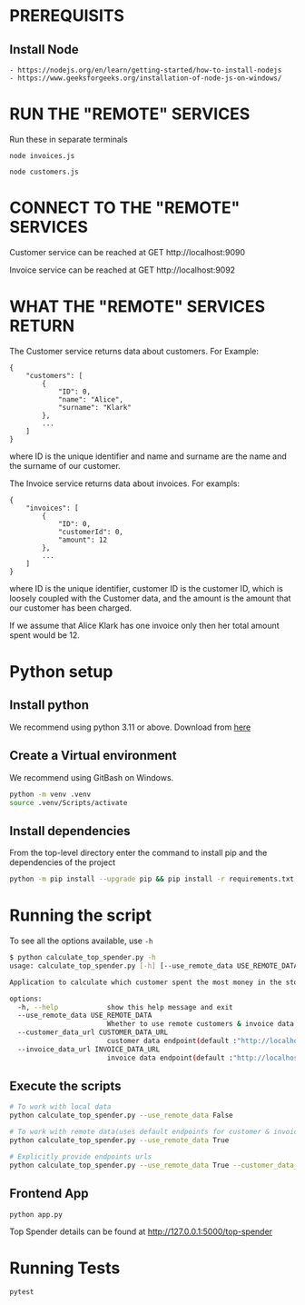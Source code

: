 # PREREQUISITS
## Install Node
    - https://nodejs.org/en/learn/getting-started/how-to-install-nodejs
    - https://www.geeksforgeeks.org/installation-of-node-js-on-windows/

# RUN THE "REMOTE" SERVICES

Run these in separate terminals
```
node invoices.js
```
```
node customers.js
```

# CONNECT TO THE "REMOTE" SERVICES

Customer service can be reached at GET http://localhost:9090

Invoice service can be reached at GET http://localhost:9092

# WHAT THE "REMOTE" SERVICES RETURN

The Customer service returns data about customers. For Example:

```
{
    "customers": [
        {
            "ID": 0,
            "name": "Alice",
            "surname": "Klark"
        },
        ...
    ]
}
```

where ID is the unique identifier and name and surname are the name and the surname of our customer.

The Invoice service returns data about invoices. For exampls:

```
{
    "invoices": [
        {
            "ID": 0,
            "customerId": 0,
            "amount": 12
        },
        ...
    ]
}
```

where ID is the unique identifier, customer ID is the customer ID, which is loosely coupled with the Customer data, and the amount is the amount that our customer has been charged.

If we assume that Alice Klark has one invoice only then her total amount spent would be 12.

# Python setup
## Install python
We recommend using python 3.11 or above. Download from [here](https://www.python.org/downloads/)

## Create a Virtual environment

We recommend using GitBash on Windows.
```bash
python -m venv .venv
source .venv/Scripts/activate
```
## Install dependencies
From the top-level directory enter the command to install pip and the dependencies of the project

```bash
python -m pip install --upgrade pip && pip install -r requirements.txt
```

# Running the script
To see all the options available, use `-h`
```bash
$ python calculate_top_spender.py -h
usage: calculate_top_spender.py [-h] [--use_remote_data USE_REMOTE_DATA] [--customer_data_url CUSTOMER_DATA_URL] [--invoice_data_url INVOICE_DATA_URL]

Application to calculate which customer spent the most money in the store and displays his/her name, surname, and total amount spent.

options:
  -h, --help            show this help message and exit
  --use_remote_data USE_REMOTE_DATA
                        Whether to use remote customers & invoice data.
  --customer_data_url CUSTOMER_DATA_URL
                        customer data endpoint(default :"http://localhost:9090/")
  --invoice_data_url INVOICE_DATA_URL
                        invoice data endpoint(default :"http://localhost:9092/")
```

## Execute the scripts
```bash
# To work with local data
python calculate_top_spender.py --use_remote_data False

# To work with remote data(uses default endpoints for customer & invoice data when not provided )
python calculate_top_spender.py --use_remote_data True

# Explicitly provide endpoints urls
python calculate_top_spender.py --use_remote_data True --customer_data_url "http://localhost:9090" --invoice_data_url "http://localhost:9092"

```
## Frontend App

```
python app.py
```

Top Spender details can be found at http://127.0.0.1:5000/top-spender

# Running Tests
```bash
pytest
```



